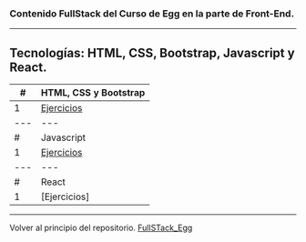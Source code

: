 ### Contenido FullStack del Curso de Egg en la parte de Front-End.
---
## Tecnologías: HTML, CSS, Bootstrap, Javascript y React.

|  #  | HTML, CSS y Bootstrap |
| --- | --- |
|  1  | [Ejercicios](https://github.com/megagringa/FullStack_Egg_Curso/tree/main/Front-End/HTMLyCSSyBOOTSTRAP)| 
| --- | --- |
|  #  | Javascript |
| 1 | [Ejercicios](https://github.com/megagringa/FullStack_Egg_Curso/tree/main/Front-End/Javascript) |
| --- | --- |
|  #  | React |
| 1 | [Ejercicios] |

---
Volver al principio del repositorio. [FullSTack_Egg](https://github.com/megagringa/FullStack_Egg_Curso)